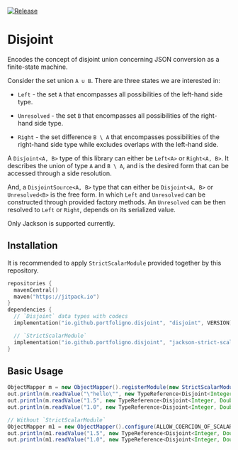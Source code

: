 [![Release](https://jitpack.io/v/io.github.portfoligno/disjoint.svg)](
  https://jitpack.io/#io.github.portfoligno/disjoint
)

Disjoint
===

Encodes the concept of disjoint union concerning JSON conversion as a finite-state machine.

Consider the set union `A ∪ B`. There are three states we are interested in:

* `Left` - the set `A` that encompasses all possibilities of the left-hand side type.

* `Unresolved` - the set `B` that encompasses all possibilities of the right-hand side type.

* `Right` -  the set difference `B \ A` that encompasses possibilities of the right-hand side type
while excludes overlaps with the left-hand side.

A `Disjoint<A, B>` type of this library can either be `Left<A>` or `Right<A, B>`.
It describes the union of type `A` and `B \ A`,
and is the desired form that can be accessed through a side resolution.

And, a `DisjointSource<A, B>` type that can either be `Disjoint<A, B>` or `Unresolved<B>` is the free form.
In which `Left` and `Unresolved` can be constructed through provided factory methods.
An `Unresolved` can be then resolved to `Left` or `Right`, depends on its serialized value.

Only Jackson is supported currently.

## Installation

It is recommended to apply `StrictScalarModule` provided together by this repository.

```kts
repositories {
  mavenCentral()
  maven("https://jitpack.io")
}
dependencies {
  // `Disjoint` data types with codecs
  implementation("io.github.portfoligno.disjoint", "disjoint", VERSION)

  // `StrictScalarModule`
  implementation("io.github.portfoligno.disjoint", "jackson-strict-scalar", VERSION)
}
```

## Basic Usage

```java
ObjectMapper m = new ObjectMapper().registerModule(new StrictScalarModule());
out.println(m.readValue("\"hello\"", new TypeReference<Disjoint<Integer, String>>() { })); // right(hello)
out.println(m.readValue("1.5", new TypeReference<Disjoint<Integer, Double>>() { })); // right(1.5)
out.println(m.readValue("1.0", new TypeReference<Disjoint<Integer, Double>>() { })); // left(1)

// Without `StrictScalarModule`
ObjectMapper m1 = new ObjectMapper().configure(ALLOW_COERCION_OF_SCALARS, false);
out.println(m1.readValue("1.5", new TypeReference<Disjoint<Integer, Double>>() { })); // left(1)
out.println(m1.readValue("1.0", new TypeReference<Disjoint<Integer, Double>>() { })); // left(1)
```
